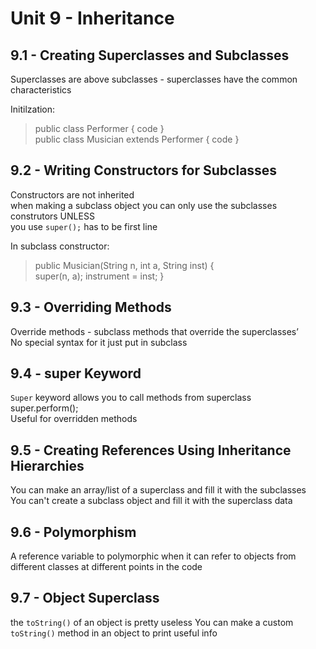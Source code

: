 # Unit 9 - Inheritance

## 9.1 - Creating Superclasses and Subclasses
Superclasses are above subclasses - superclasses have the common characteristics

Initilzation:
> public class Performer { code }       
public class Musician extends Performer { code }

## 9.2 - Writing Constructors for Subclasses
Constructors are not inherited      
when making a subclass object you can only use the subclasses construtors UNLESS        
you use `super();` has to be first line

In subclass constructor:
> public Musician(String n, int a, String inst) {       
    super(n, a);
    instrument = inst;
}

## 9.3 - Overriding Methods
Override methods - subclass methods that override the superclasses’	    
No special syntax for it just put in subclass

## 9.4 - super Keyword
`Super` keyword allows you to call methods from superclass		    
super.perform();		    
Useful for overridden methods

## 9.5 - Creating References Using Inheritance Hierarchies
You can make an array/list of a superclass and fill it with the subclasses      
You can't create a subclass object and fill it with the superclass data

## 9.6 - Polymorphism
A reference variable to polymorphic when it can refer to objects from different classes at different points in the code

## 9.7 - Object Superclass
the `toString()` of an object is pretty useless
You can make a custom `toString()` method in an object to print useful info